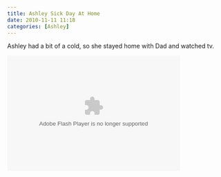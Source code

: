 ```yaml
---
title: Ashley Sick Day At Home
date: 2010-11-11 11:18
categories: [Ashley]
---
```

<p>Ashley had a bit of a cold, so she stayed home with Dad and watched tv.</p>  <p><embed type="application/x-shockwave-flash" src="http://picasaweb.google.com/s/c/bin/slideshow.swf" width="400" height="267" flashvars="host=picasaweb.google.com&amp;hl=en_US&amp;feat=flashalbum&amp;RGB=0x000000&amp;feed=http%3A%2F%2Fpicasaweb.google.com%2Fdata%2Ffeed%2Fapi%2Fuser%2Fwyseguys%2Falbumid%2F5543915303143299793%3Falt%3Drss%26kind%3Dphoto%26authkey%3DGv1sRgCMDO4JP9ofCEXg%26hl%3Den_US" pluginspage="http://www.macromedia.com/go/getflashplayer" /></p>
